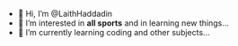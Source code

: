 - 👋 Hi, I’m @LaithHaddadin
- 👀 I’m interested in __all sports__ and in learning new things...
- 🌱 I’m currently learning coding and other subjects...

<!---
LaithHaddadin/LaithHaddadin is a ✨ special ✨ repository because its `README.md` (this file) appears on your GitHub profile.
You can click the Preview link to take a look at your changes.
--->
